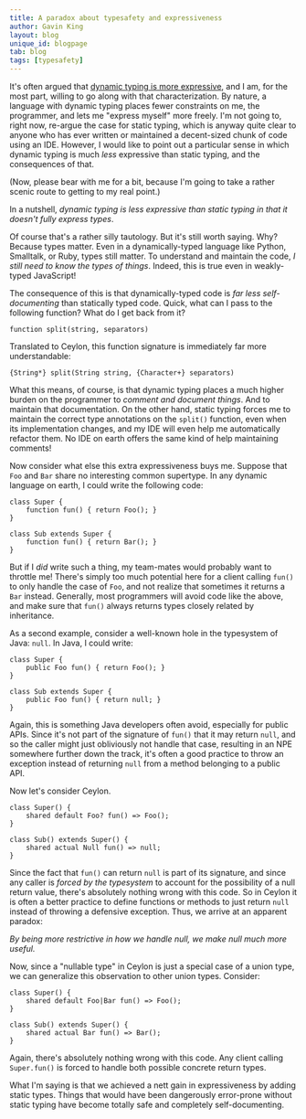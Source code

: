 ```yaml
---
title: A paradox about typesafety and expressiveness
author: Gavin King
layout: blog
unique_id: blogpage
tab: blog
tags: [typesafety]
---
```


It's often argued that 
[dynamic typing is more expressive](http://c2.com/cgi/wiki?DavidThomasOnTheBenefitsOfDynamicTyping),
and I am, for the most part, willing to go along with that
characterization. By nature, a language with dynamic
typing places fewer constraints on me, the programmer, and 
lets me "express myself" more freely. I'm not going to,
right now, re-argue the case for static typing, which is
anyway quite clear to anyone who has ever written or 
maintained a decent-sized chunk of code using an IDE. 
However, I would like to point out a particular sense in 
which dynamic typing is much _less_  expressive than static 
typing, and the consequences of that.

(Now, please bear with me for a bit, because I'm going to 
take a rather scenic route to getting to my real point.)

In a nutshell, _dynamic typing is less expressive than
static typing in that it doesn't fully express types_.

Of course that's a rather silly tautology. But it's still
worth saying. Why? Because types matter. Even in a 
dynamically-typed language like Python, Smalltalk, or Ruby, 
types still matter. To understand and maintain the code, 
_I still need to know the types of things_. Indeed, this 
is true even in weakly-typed JavaScript!

The consequence of this is that dynamically-typed code is
_far less self-documenting_ than statically typed code.
Quick, what can I pass to the following function? What
do I get back from it?

<!-- try: -->
    function split(string, separators)

Translated to Ceylon, this function signature is immediately 
far more understandable:

<!-- try: -->
    {String*} split(String string, {Character+} separators)

What this means, of course, is that dynamic typing places
a much higher burden on the programmer to _comment and 
document things_. And to maintain that documentation. 
On the other hand, static typing forces me to maintain the 
correct type annotations on the `split()` function, even 
when its implementation changes, and my IDE will even help 
me automatically refactor them. No IDE on earth offers the 
same kind of help maintaining comments!

Now consider what else this extra expressiveness buys me.
Suppose that `Foo` and `Bar` share no interesting common
supertype. In any dynamic language on earth, I could write 
the following code:

<!-- try: -->
    class Super {
        function fun() { return Foo(); }
    }
    
    class Sub extends Super {
        function fun() { return Bar(); }
    }

But if I _did_ write such a thing, my team-mates would
probably want to throttle me! There's simply too much 
potential here for a client calling `fun()` to only 
handle the case of `Foo`, and not realize that sometimes
it returns a `Bar` instead. Generally, most programmers 
will avoid code like the above, and make sure that `fun()` 
always returns types closely related by inheritance.

As a second example, consider a well-known hole in the
typesystem of Java: `null`. In Java, I could write:

<!-- try: -->
    class Super {
        public Foo fun() { return Foo(); }
    }
    
    class Sub extends Super {
        public Foo fun() { return null; }
    }

Again, this is something Java developers often avoid,
especially for public APIs. Since it's not part of the 
signature of `fun()` that it may return `null`, and so 
the caller might just obliviously not handle that case,
resulting in an NPE somewhere further down the track,
it's often a good practice to throw an exception instead
of returning `null` from a method belonging to a public 
API.

Now let's consider Ceylon.

<!-- try: -->
    class Super() {
        shared default Foo? fun() => Foo();
    }
    
    class Sub() extends Super() {
        shared actual Null fun() => null;
    }

Since the fact that `fun()` can return `null` is part of
its signature, and since any caller is _forced by the
typesystem_ to account for the possibility of a null 
return value, there's absolutely nothing wrong with this 
code. So in Ceylon it is often a better practice to define 
functions or methods to just return `null` instead of 
throwing a defensive exception. Thus, we arrive at an 
apparent paradox:

_By being more restrictive in how we handle null, we make
null much more useful._

Now, since a "nullable type" in Ceylon is just a special
case of a union type, we can generalize this observation 
to other union types. Consider:

<!-- try: -->
    class Super() {
        shared default Foo|Bar fun() => Foo();
    }
    
    class Sub() extends Super() {
        shared actual Bar fun() => Bar();
    }

Again, there's absolutely nothing wrong with this code.
Any client calling `Super.fun()` is forced to handle both
possible concrete return types.

What I'm saying is that we achieved a nett gain in 
expressiveness by adding static types. Things that would
have been dangerously error-prone without static typing 
have become totally safe and completely self-documenting.
